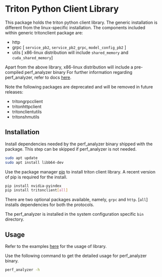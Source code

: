 <!--
Copyright (c) 2020, NVIDIA CORPORATION. All rights reserved.

Redistribution and use in source and binary forms, with or without
modification, are permitted provided that the following conditions
are met:
 * Redistributions of source code must retain the above copyright
   notice, this list of conditions and the following disclaimer.
 * Redistributions in binary form must reproduce the above copyright
   notice, this list of conditions and the following disclaimer in the
   documentation and/or other materials provided with the distribution.
 * Neither the name of NVIDIA CORPORATION nor the names of its
   contributors may be used to endorse or promote products derived
   from this software without specific prior written permission.

THIS SOFTWARE IS PROVIDED BY THE COPYRIGHT HOLDERS ``AS IS'' AND ANY
EXPRESS OR IMPLIED WARRANTIES, INCLUDING, BUT NOT LIMITED TO, THE
IMPLIED WARRANTIES OF MERCHANTABILITY AND FITNESS FOR A PARTICULAR
PURPOSE ARE DISCLAIMED.  IN NO EVENT SHALL THE COPYRIGHT OWNER OR
CONTRIBUTORS BE LIABLE FOR ANY DIRECT, INDIRECT, INCIDENTAL, SPECIAL,
EXEMPLARY, OR CONSEQUENTIAL DAMAGES (INCLUDING, BUT NOT LIMITED TO,
PROCUREMENT OF SUBSTITUTE GOODS OR SERVICES; LOSS OF USE, DATA, OR
PROFITS; OR BUSINESS INTERRUPTION) HOWEVER CAUSED AND ON ANY THEORY
OF LIABILITY, WHETHER IN CONTRACT, STRICT LIABILITY, OR TORT
(INCLUDING NEGLIGENCE OR OTHERWISE) ARISING IN ANY WAY OUT OF THE USE
OF THIS SOFTWARE, EVEN IF ADVISED OF THE POSSIBILITY OF SUCH DAMAGE.
-->

# Triton Python Client Library

This package holds the triton python client library. The generic
installation is different from the linux-specific installation. The components
included within generic tritonclient package are:
- http
- grpc [ `service_pb2`, `service_pb2_grpc`, `model_config_pb2` ]
- utils [ x86-linux distribution will include `shared_memory` and `cuda_shared_memory`]

Apart from the above library, x86-linux distribution will include a
pre-compiled perf_analyzer binary For further information regarding
perf_analyzer, refer to docs
[here](https://github.com/triton-inference-server/server/blob/master/docs/perf_analyzer.rst).

Note the following packages are deprecated and will be removed in future releases:
- tritongrpcclient
- tritonhttpclient
- tritonclientutils
- tritonshmutils


## Installation

Install dependencies needed by the perf_analyzer binary shipped with the
package. This step can be skipped if perf_analyzer is not needed.

```bash
sudo apt update
sudo apt install libb64-dev
```

Use the package manager [pip](https://pip.pypa.io/en/stable/) to
install triton client library. A recent version of pip is required for
the install.

```bash
pip install nvidia-pyindex
pip install tritonclient[all]
```

There are two optional packages available, namely, `grpc` and
`http`. [`all`] installs dependencies for both the protocols.

The perf_analyzer is installed in the system configuration specific
`bin` directory.

## Usage

Refer to the examples
[here](https://github.com/triton-inference-server/server/tree/master/src/clients/python/examples)
for the usage of library.

Use the following command to get the detailed usage for perf_analyzer
binary.

```bash
perf_analyzer -h
```
